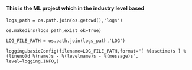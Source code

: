 #### This is the ML project which in the industry level based

```
logs_path = os.path.join(os.getcwd(),'logs')

os.makedirs(logs_path,exist_ok=True)

LOG_FILE_PATH = os.path.join(logs_path,'LOG')

logging.basicConfig(filename=LOG_FILE_PATH,format="[ %(asctime)s ] %(lineno)d %(name)s - %(levelname)s - %(message)s",
level=logging.INFO,)

```
